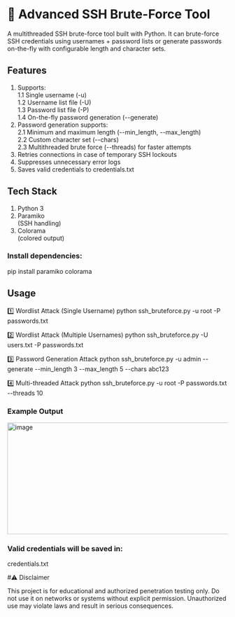 # 🔐 Advanced SSH Brute-Force Tool
A multithreaded SSH brute-force tool built with Python.
It can brute-force SSH credentials using usernames + password lists or generate passwords on-the-fly with configurable length and character sets.

## Features
1. Supports:\
   1.1 Single username (-u)\
   1.2 Username list file (-U)\
   1.3 Password list file (-P)\
   1.4 On-the-fly password generation (--generate)
2. Password generation supports:\
   2.1 Minimum and maximum length (--min_length, --max_length)\
   2.2 Custom character set (--chars)\
   2.3 Multithreaded brute force (--threads) for faster attempts
3. Retries connections in case of temporary SSH lockouts
4. Suppresses unnecessary error logs
5. Saves valid credentials to credentials.txt

## Tech Stack
1. Python 3
2. Paramiko\
 (SSH handling)
3. Colorama\
 (colored output)

### Install dependencies:
pip install paramiko colorama

## Usage
1️⃣ Wordlist Attack (Single Username)
python ssh_bruteforce.py <host> -u root -P passwords.txt

2️⃣ Wordlist Attack (Multiple Usernames)
python ssh_bruteforce.py <host> -U users.txt -P passwords.txt

3️⃣ Password Generation Attack
python ssh_bruteforce.py <host> -u admin --generate --min_length 3 --max_length 5 --chars abc123

4️⃣ Multi-threaded Attack
python ssh_bruteforce.py <host> -u root -P passwords.txt --threads 10

### Example Output
<img width="617" height="255" alt="image" src="https://github.com/user-attachments/assets/afa300f5-de5c-4827-846e-6afdce2e046d" />



### Valid credentials will be saved in:

credentials.txt


#⚠️ Disclaimer

This project is for educational and authorized penetration testing only.
Do not use it on networks or systems without explicit permission.
Unauthorized use may violate laws and result in serious consequences.

